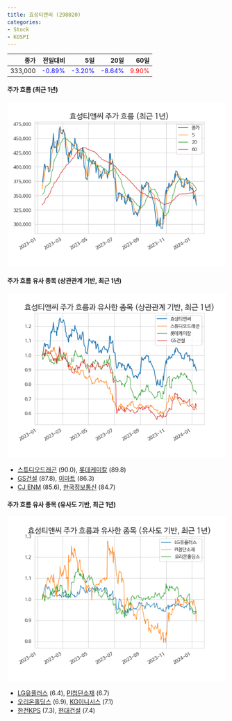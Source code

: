 ```yaml
---
title: 효성티앤씨 (298020)
categories:
- Stock
- KOSPI
---
```


|종가|전일대비|5일|20일|60일|
|---:|-------:|--:|---:|---:|
|333,000|<span style="color: blue">-0.89%</span>|<span style="color: blue">-3.20%</span>|<span style="color: blue">-8.64%</span>|<span style="color: red">9.90%</span>|

<!-- more -->

#### 주가 흐름 (최근 1년)
![298020](/assets/images/stock/298020.png)


#### 주가 흐름 유사 종목 (상관관계 기반, 최근 1년)
![298020](/assets/images/stock/298020_corr.png)
- [스튜디오드래곤](/253450/) (90.0), [롯데케미칼](/011170/) (89.8)
- [GS건설](/006360/) (87.8), [이마트](/139480/) (86.3)
- [CJ ENM](/035760/) (85.6), [한국정보통신](/025770/) (84.7)


#### 주가 흐름 유사 종목 (유사도 기반, 최근 1년)
![298020](/assets/images/stock/298020_sim.png)
- [LG유플러스](/032640/) (6.4), [PI첨단소재](/178920/) (6.7)
- [오리온홀딩스](/001800/) (6.9), [KG이니시스](/035600/) (7.1)
- [한전KPS](/051600/) (7.3), [현대건설](/000720/) (7.4)